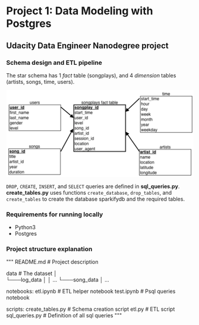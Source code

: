 Project 1: Data Modeling with Postgres
===========================

Udacity Data Engineer Nanodegree project
----------------------------------------

### Schema design and ETL pipeline

The star schema has 1 *fact* table (songplays), and 4 *dimension* tables (artists, songs,  time, users).

![](schema.png)

`DROP`, `CREATE`, `INSERT`, and `SELECT` queries are defined in **sql_queries.py**. **create_tables.py** uses functions `create_database`, `drop_tables`, and `create_tables` to create the database sparkifydb and the required tables.

### Requirements for running locally

- Python3
- Postgres

### Project structure explanation

"""
README.md        # Project description

data             # The dataset
│               
└───log_data
    │   │  ...
    └───song_data
        │  ...

notebooks:
etl.ipynb        # ETL helper notebook
test.ipynb       # Psql queries notebook

scripts:
create_tables.py # Schema creation script
etl.py           # ETL script
sql_queries.py   # Definition of all sql queries
"""
